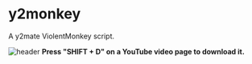 # y2monkey
A y2mate ViolentMonkey script.

![header](https://user-images.githubusercontent.com/122718637/224311595-21bf5a62-2a7d-4273-b1df-a4c7bfe74ba8.png)
<b>Press "SHIFT + D" on a YouTube video page to download it.</b>
